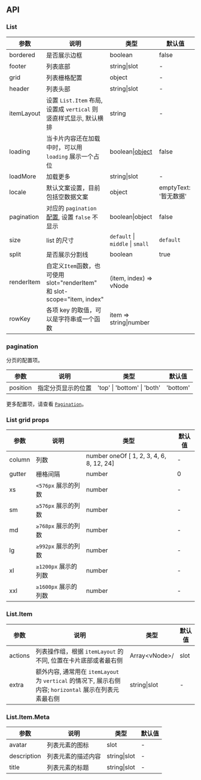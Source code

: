 ## API

### List

| 参数 | 说明 | 类型 | 默认值 |
| --- | --- | --- | --- |
| bordered | 是否展示边框 | boolean | false |
| footer | 列表底部 | string\|slot | - |
| grid | 列表栅格配置 | object | - |
| header | 列表头部 | string\|slot | - |
| itemLayout | 设置 `List.Item` 布局, 设置成 `vertical` 则竖直样式显示, 默认横排 | string | - |
| loading | 当卡片内容还在加载中时，可以用 `loading` 展示一个占位 | boolean\|[object](https://vue.ant.design/components/spin-cn/#API) | false |
| loadMore | 加载更多 | string\|slot | - |
| locale | 默认文案设置，目前包括空数据文案 | object | emptyText: '暂无数据' |
| pagination | 对应的 `pagination` [配置](https://vue.ant.design/components/pagination-cn/#API), 设置 `false` 不显示 | boolean\|object | false |
| size | list 的尺寸 | `default` \| `middle` \| `small` | `default` |
| split | 是否展示分割线 | boolean | true |
| renderItem | 自定义`Item`函数，也可使用 slot="renderItem" 和 slot-scope="item, index" | (item, index) => vNode |  | - |
| rowKey | 各项 key 的取值，可以是字符串或一个函数 | item => string\|number |  |

### pagination

分页的配置项。

| 参数     | 说明               | 类型                        | 默认值   |
| -------- | ------------------ | --------------------------- | -------- |
| position | 指定分页显示的位置 | 'top' \| 'bottom' \| 'both' | 'bottom' |

更多配置项，请查看 [`Pagination`](https://vue.ant.design/components/pagination-cn/#API)。

### List grid props

| 参数   | 说明                 | 类型                                     | 默认值 |
| ------ | -------------------- | ---------------------------------------- | ------ |
| column | 列数                 | number oneOf [ 1, 2, 3, 4, 6, 8, 12, 24] | -      |
| gutter | 栅格间隔             | number                                   | 0      |
| xs     | `<576px` 展示的列数  | number                                   | -      |
| sm     | `≥576px` 展示的列数  | number                                   | -      |
| md     | `≥768px` 展示的列数  | number                                   | -      |
| lg     | `≥992px` 展示的列数  | number                                   | -      |
| xl     | `≥1200px` 展示的列数 | number                                   | -      |
| xxl    | `≥1600px` 展示的列数 | number                                   | -      |

### List.Item

| 参数 | 说明 | 类型 | 默认值 |
| --- | --- | --- | --- |
| actions | 列表操作组，根据 `itemLayout` 的不同, 位置在卡片底部或者最右侧 | Array\<vNode>/ | slot | - |
| extra | 额外内容, 通常用在 `itemLayout` 为 `vertical` 的情况下, 展示右侧内容; `horizontal` 展示在列表元素最右侧 | string\|slot | - |

### List.Item.Meta

| 参数        | 说明               | 类型         | 默认值 |
| ----------- | ------------------ | ------------ | ------ |
| avatar      | 列表元素的图标     | slot         | -      |
| description | 列表元素的描述内容 | string\|slot | -      |
| title       | 列表元素的标题     | string\|slot | -      |
